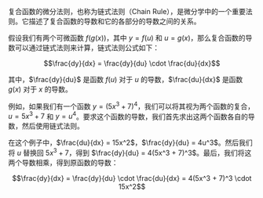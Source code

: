 复合函数的微分法则，也称为链式法则（Chain Rule），是微分学中的一个重要法则。它描述了复合函数的导数和它的各部分的导数之间的关系。

假设我们有两个可微函数 $f(g(x))$，其中 $y = f(u)$ 和 $u = g(x)$，那么复合函数的导数可以通过链式法则来计算，链式法则公式如下：

$$\frac{dy}{dx} = \frac{dy}{du} \cdot \frac{du}{dx}$$

其中，$\frac{dy}{du}$ 是函数 $f(u)$ 对于 $u$ 的导数，$\frac{du}{dx}$ 是函数 $g(x)$ 对于 $x$ 的导数。

例如，如果我们有一个函数 $y = (5x^3 + 7)^4$，我们可以将其视为两个函数的复合，$u = 5x^3 + 7$ 和 $y = u^4$。要求这个函数的导数，我们首先求出这两个函数各自的导数，然后使用链式法则。

在这个例子中，$\frac{du}{dx} = 15x^2$，$\frac{dy}{du} = 4u^3$。然后我们将 $u$ 替换回 $5x^3 + 7$，得到 $\frac{dy}{du} = 4(5x^3 + 7)^3$。最后，我们将这两个导数相乘，得到原函数的导数：

$$\frac{dy}{dx} = \frac{dy}{du} \cdot \frac{du}{dx} = 4(5x^3 + 7)^3 \cdot 15x^2$$